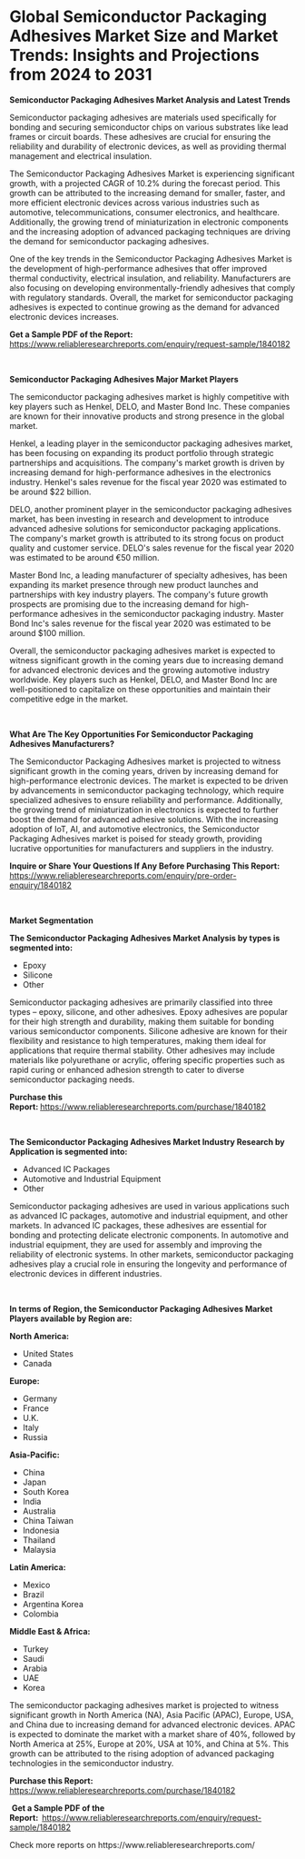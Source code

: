 <p><h1>Global Semiconductor Packaging Adhesives Market Size and Market Trends: Insights and Projections from 2024 to 2031</h1></p><p><strong>Semiconductor Packaging Adhesives Market Analysis and Latest Trends</strong></p>
<p><p>Semiconductor packaging adhesives are materials used specifically for bonding and securing semiconductor chips on various substrates like lead frames or circuit boards. These adhesives are crucial for ensuring the reliability and durability of electronic devices, as well as providing thermal management and electrical insulation.</p><p>The Semiconductor Packaging Adhesives Market is experiencing significant growth, with a projected CAGR of 10.2% during the forecast period. This growth can be attributed to the increasing demand for smaller, faster, and more efficient electronic devices across various industries such as automotive, telecommunications, consumer electronics, and healthcare. Additionally, the growing trend of miniaturization in electronic components and the increasing adoption of advanced packaging techniques are driving the demand for semiconductor packaging adhesives.</p><p>One of the key trends in the Semiconductor Packaging Adhesives Market is the development of high-performance adhesives that offer improved thermal conductivity, electrical insulation, and reliability. Manufacturers are also focusing on developing environmentally-friendly adhesives that comply with regulatory standards. Overall, the market for semiconductor packaging adhesives is expected to continue growing as the demand for advanced electronic devices increases.</p></p>
<p><strong>Get a Sample PDF of the Report:&nbsp;</strong> <a href="https://www.reliableresearchreports.com/enquiry/request-sample/1840182">https://www.reliableresearchreports.com/enquiry/request-sample/1840182</a></p>
<p>&nbsp;</p>
<p><strong>Semiconductor Packaging Adhesives Major Market Players</strong></p>
<p><p>The semiconductor packaging adhesives market is highly competitive with key players such as Henkel, DELO, and Master Bond Inc. These companies are known for their innovative products and strong presence in the global market. </p><p>Henkel, a leading player in the semiconductor packaging adhesives market, has been focusing on expanding its product portfolio through strategic partnerships and acquisitions. The company's market growth is driven by increasing demand for high-performance adhesives in the electronics industry. Henkel's sales revenue for the fiscal year 2020 was estimated to be around $22 billion.</p><p>DELO, another prominent player in the semiconductor packaging adhesives market, has been investing in research and development to introduce advanced adhesive solutions for semiconductor packaging applications. The company's market growth is attributed to its strong focus on product quality and customer service. DELO's sales revenue for the fiscal year 2020 was estimated to be around €50 million.</p><p>Master Bond Inc, a leading manufacturer of specialty adhesives, has been expanding its market presence through new product launches and partnerships with key industry players. The company's future growth prospects are promising due to the increasing demand for high-performance adhesives in the semiconductor packaging industry. Master Bond Inc's sales revenue for the fiscal year 2020 was estimated to be around $100 million.</p><p>Overall, the semiconductor packaging adhesives market is expected to witness significant growth in the coming years due to increasing demand for advanced electronic devices and the growing automotive industry worldwide. Key players such as Henkel, DELO, and Master Bond Inc are well-positioned to capitalize on these opportunities and maintain their competitive edge in the market.</p></p>
<p>&nbsp;</p>
<p><strong>What Are The Key Opportunities For Semiconductor Packaging Adhesives Manufacturers?</strong></p>
<p><p>The Semiconductor Packaging Adhesives market is projected to witness significant growth in the coming years, driven by increasing demand for high-performance electronic devices. The market is expected to be driven by advancements in semiconductor packaging technology, which require specialized adhesives to ensure reliability and performance. Additionally, the growing trend of miniaturization in electronics is expected to further boost the demand for advanced adhesive solutions. With the increasing adoption of IoT, AI, and automotive electronics, the Semiconductor Packaging Adhesives market is poised for steady growth, providing lucrative opportunities for manufacturers and suppliers in the industry.</p></p>
<p><strong>Inquire or Share Your Questions If Any Before Purchasing This Report:</strong> <a href="https://www.reliableresearchreports.com/enquiry/pre-order-enquiry/1840182">https://www.reliableresearchreports.com/enquiry/pre-order-enquiry/1840182</a></p>
<p>&nbsp;</p>
<p><strong>Market Segmentation</strong></p>
<p><strong>The Semiconductor Packaging Adhesives Market Analysis by types is segmented into:</strong></p>
<p><ul><li>Epoxy</li><li>Silicone</li><li>Other</li></ul></p>
<p><p>Semiconductor packaging adhesives are primarily classified into three types – epoxy, silicone, and other adhesives. Epoxy adhesives are popular for their high strength and durability, making them suitable for bonding various semiconductor components. Silicone adhesive are known for their flexibility and resistance to high temperatures, making them ideal for applications that require thermal stability. Other adhesives may include materials like polyurethane or acrylic, offering specific properties such as rapid curing or enhanced adhesion strength to cater to diverse semiconductor packaging needs.</p></p>
<p><strong>Purchase this Report:&nbsp;</strong><a href="https://www.reliableresearchreports.com/purchase/1840182">https://www.reliableresearchreports.com/purchase/1840182</a></p>
<p>&nbsp;</p>
<p><strong>The Semiconductor Packaging Adhesives Market Industry Research by Application is segmented into:</strong></p>
<p><ul><li>Advanced IC Packages</li><li>Automotive and Industrial Equipment</li><li>Other</li></ul></p>
<p><p>Semiconductor packaging adhesives are used in various applications such as advanced IC packages, automotive and industrial equipment, and other markets. In advanced IC packages, these adhesives are essential for bonding and protecting delicate electronic components. In automotive and industrial equipment, they are used for assembly and improving the reliability of electronic systems. In other markets, semiconductor packaging adhesives play a crucial role in ensuring the longevity and performance of electronic devices in different industries.</p></p>
<p>&nbsp;</p>
<p><strong>In terms of Region, the Semiconductor Packaging Adhesives Market Players available by Region are:</strong></p>
<p>
    <p> <strong> North America: </strong>
        <ul>
            <li>United States</li>
            <li>Canada</li>
        </ul>
        </p> 
    <p> <strong> Europe: </strong>
        <ul>
            <li>Germany</li>
            <li>France</li>
            <li>U.K.</li>
            <li>Italy</li>
            <li>Russia</li>
        </ul>
        </p> 
    <p> <strong> Asia-Pacific: </strong>
        <ul>
            <li>China</li>
            <li>Japan</li>
            <li>South Korea</li>
            <li>India</li>
            <li>Australia</li>
            <li>China Taiwan</li>
            <li>Indonesia</li>
            <li>Thailand</li>
            <li>Malaysia</li>
        </ul>
        </p> 
    <p> <strong> Latin America: </strong>
        <ul>
            <li>Mexico</li>
            <li>Brazil</li>
            <li>Argentina Korea</li>
            <li>Colombia</li>
        </ul>
        </p> 
    <p> <strong> Middle East & Africa: </strong>
        <ul>
            <li>Turkey</li>
            <li>Saudi</li>
            <li>Arabia</li>
            <li>UAE</li>
            <li>Korea</li>
        </ul>
    </p>
    </p>
<p><p>The semiconductor packaging adhesives market is projected to witness significant growth in North America (NA), Asia Pacific (APAC), Europe, USA, and China due to increasing demand for advanced electronic devices. APAC is expected to dominate the market with a market share of 40%, followed by North America at 25%, Europe at 20%, USA at 10%, and China at 5%. This growth can be attributed to the rising adoption of advanced packaging technologies in the semiconductor industry.</p></p>
<p><strong>Purchase this Report: </strong><a href="https://www.reliableresearchreports.com/purchase/1840182">https://www.reliableresearchreports.com/purchase/1840182</a></p>
<p>&nbsp;<strong>Get a Sample PDF of the Report:&nbsp;&nbsp;</strong><a href="https://www.reliableresearchreports.com/enquiry/request-sample/1840182">https://www.reliableresearchreports.com/enquiry/request-sample/1840182</a></p>
<p><strong></strong></p>
<p>Check more reports on https://www.reliableresearchreports.com/</p>